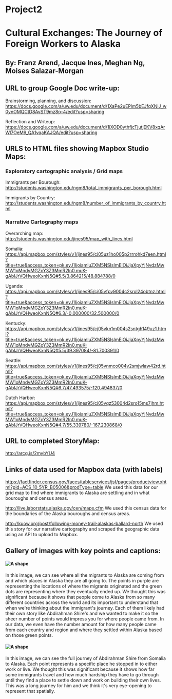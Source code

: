 # Project2

# Cultural Exchanges: The Journey of Foreign Workers to Alaska

## By: Franz Arend, Jacque Ines, Meghan Ng, Moises Salazar-Morgan

## URL to group Google Doc write-up: 
Brainstorming, planning, and discussion: https://docs.google.com/a/uw.edu/document/d/1XaPe2uEPlm5bEJfqXNlJ_w0ynOMQCtD8AvST9mz8p-4/edit?usp=sharing

Reflection and Writeup: https://docs.google.com/a/uw.edu/document/d/1iXOD0ythfjcTjutjEKV8xqArWl7OeM9_QA1vqaKAJQA/edit?usp=sharing

## URLS to HTML files showing Mapbox Studio Maps:
### Exploratory cartographic analysis / Grid maps
  Immigrants per Bourough: http://students.washington.edu/ngm8/total_immigrants_per_borough.html
  
  Immigrants by Country: http://students.washington.edu/ngm8/number_of_immigrants_by_country.html

### Narrative Cartography maps

  Overarching map: http://students.washington.edu/jines95/map_with_lines.html
  
  Somalia: https://api.mapbox.com/styles/v1/jines95/cj05uz1ho005p2rrrohkd7een.html?title=true&access_token=pk.eyJ1IjoiamluZXM5NSIsImEiOiJjaXpyYjNvdzMwMW1oMndvMGZoY3Z3MmR2In0.muK-gAblJrVQHweoKxnN5Q#5.5/3.864215/48.884788/0
  
  Uganda: https://api.mapbox.com/styles/v1/jines95/cj05vfpy9004c2srol24obtnz.html?title=true&access_token=pk.eyJ1IjoiamluZXM5NSIsImEiOiJjaXpyYjNvdzMwMW1oMndvMGZoY3Z3MmR2In0.muK-gAblJrVQHweoKxnN5Q#6.3/-0.000000/32.500000/0
  
  Kentucky: https://api.mapbox.com/styles/v1/jines95/cj05vkn1m004s2sntgh149uz1.html?title=true&access_token=pk.eyJ1IjoiamluZXM5NSIsImEiOiJjaXpyYjNvdzMwMW1oMndvMGZoY3Z3MmR2In0.muK-gAblJrVQHweoKxnN5Q#5.5/39.397084/-81.700391/0
  
  Seattle: https://api.mapbox.com/styles/v1/jines95/cj05vnmco004v2smjwlaw42rd.html?title=true&access_token=pk.eyJ1IjoiamluZXM5NSIsImEiOiJjaXpyYjNvdzMwMW1oMndvMGZoY3Z3MmR2In0.muK-gAblJrVQHweoKxnN5Q#6.7/47.493575/-120.494837/0
  
  Dutch Harbor: https://api.mapbox.com/styles/v1/jines95/cj05vqz53004d2sro15ms7jhm.html?title=true&access_token=pk.eyJ1IjoiamluZXM5NSIsImEiOiJjaXpyYjNvdzMwMW1oMndvMGZoY3Z3MmR2In0.muK-gAblJrVQHweoKxnN5Q#4.7/55.339780/-167.230868/0


## URL to completed StoryMap:
http://arcg.is/2mybYU4

## Links of data used for Mapbox data (with labels)
https://factfinder.census.gov/faces/tableservices/jsf/pages/productview.xhtml?pid=ACS_10_5YR_B05006&prodType=table
We used this data for our grid map to find where immigrants to Alaska are settling and in what bouroughs and census areas.

http://live.laborstats.alaska.gov/cen/maps.cfm
We used this census data for the boundaries of the Alaska bouroughs and census areas.

http://kuow.org/post/following-money-trail-alaskas-ballard-north
We used this story for our narrative cartography and scraped the geographic data using an API to upload to Mapbox.


## Gallery of images with key points and captions:

#### ![A shape](https://github.com/UW-GEOG458-Winter2017/Project2/blob/master/Grid%20Map.PNG)
In this image, we can see where all the migrants to Alaska are coming from and which places in Alaska they are all going to. The points in purple are representing the locations of where the migrants originated and the green dots are representing where they eventually ended up. We thought this was significant because it shows that people come to Alaska from so many different countries across the world and its important to understand that when we're thinking about the immigrant's journey. Each of them likely had their own story like Abdirahman Shire's and we wanted to make it so the sheer number of points would impress you for where people came from. In our data, we even have the number amount for how many people came from each country and region and where they settled within Alaska based on those green points.

#### ![A shape](https://github.com/UW-GEOG458-Winter2017/Project2/blob/master/Narrative%20Cartography.png)
In this image, we can see the full journey of Abdirahman Shire from Somalia to Alaska. Each point represents a specific place he stopped in to either work or live. We thought this was significant because it shows how far some immigrants travel and how much hardship they have to go through until they find a place to settle down and work on building their own lives. This was a long journey for him and we think it's very eye-opening to represent that spatially.
